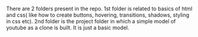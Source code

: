 There are 2 folders present in the repo.
1st folder is related to basics of html and css( like how to create buttons, hovering, transitions, shadows, styling in css etc).
2nd folder is the project folder in which a simple model of youtube as a clone is built. It is just a basic model.
